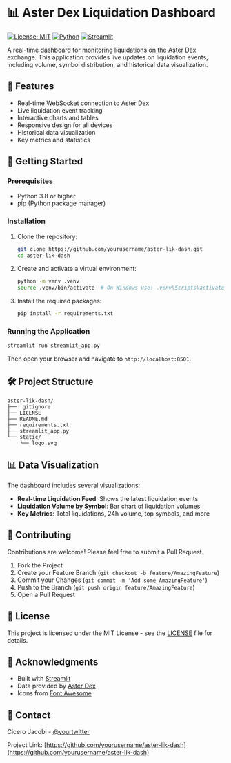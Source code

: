 # 📊 Aster Dex Liquidation Dashboard

[![License: MIT](https://img.shields.io/badge/License-MIT-yellow.svg)](https://opensource.org/licenses/MIT)
[![Python](https://img.shields.io/badge/python-3.8+-blue.svg)](https://www.python.org/downloads/)
[![Streamlit](https://img.shields.io/badge/Streamlit-FF4B4B?logo=streamlit&logoColor=white)](https://streamlit.io/)

A real-time dashboard for monitoring liquidations on the Aster Dex exchange. This application provides live updates on liquidation events, including volume, symbol distribution, and historical data visualization.

## 🌟 Features

- Real-time WebSocket connection to Aster Dex
- Live liquidation event tracking
- Interactive charts and tables
- Responsive design for all devices
- Historical data visualization
- Key metrics and statistics

## 🚀 Getting Started

### Prerequisites

- Python 3.8 or higher
- pip (Python package manager)

### Installation

1. Clone the repository:
   ```bash
   git clone https://github.com/yourusername/aster-lik-dash.git
   cd aster-lik-dash
   ```

2. Create and activate a virtual environment:
   ```bash
   python -m venv .venv
   source .venv/bin/activate  # On Windows use: .venv\Scripts\activate
   ```

3. Install the required packages:
   ```bash
   pip install -r requirements.txt
   ```

### Running the Application

```bash
streamlit run streamlit_app.py
```

Then open your browser and navigate to `http://localhost:8501`.

## 🛠️ Project Structure

```
aster-lik-dash/
├── .gitignore
├── LICENSE
├── README.md
├── requirements.txt
├── streamlit_app.py
└── static/
    └── logo.svg
```

## 📊 Data Visualization

The dashboard includes several visualizations:

- **Real-time Liquidation Feed**: Shows the latest liquidation events
- **Liquidation Volume by Symbol**: Bar chart of liquidation volumes
- **Key Metrics**: Total liquidations, 24h volume, top symbols, and more

## 🤝 Contributing

Contributions are welcome! Please feel free to submit a Pull Request.

1. Fork the Project
2. Create your Feature Branch (`git checkout -b feature/AmazingFeature`)
3. Commit your Changes (`git commit -m 'Add some AmazingFeature'`)
4. Push to the Branch (`git push origin feature/AmazingFeature`)
5. Open a Pull Request

## 📄 License

This project is licensed under the MIT License - see the [LICENSE](LICENSE) file for details.

## 🙏 Acknowledgments

- Built with [Streamlit](https://streamlit.io/)
- Data provided by [Aster Dex](https://www.asterdex.com/)
- Icons from [Font Awesome](https://fontawesome.com/)

## 📧 Contact

Cicero Jacobi - [@yourtwitter](https://twitter.com/yourtwitter)

Project Link: [https://github.com/yourusername/aster-lik-dash](https://github.com/yourusername/aster-lik-dash)
